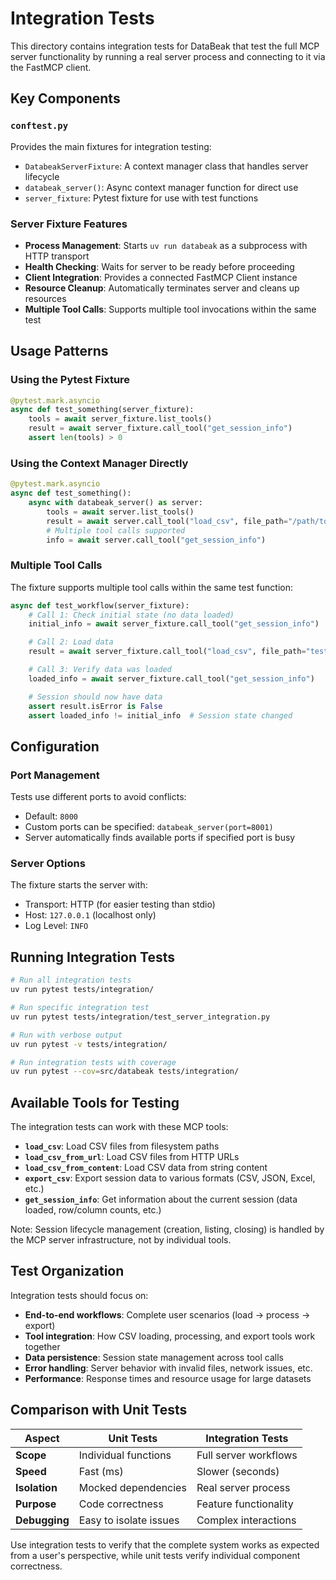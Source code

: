 # Integration Tests

This directory contains integration tests for DataBeak that test the full MCP
server functionality by running a real server process and connecting to it via
the FastMCP client.

## Key Components

### `conftest.py`

Provides the main fixtures for integration testing:

- `DatabeakServerFixture`: A context manager class that handles server lifecycle
- `databeak_server()`: Async context manager function for direct use
- `server_fixture`: Pytest fixture for use with test functions

### Server Fixture Features

- **Process Management**: Starts `uv run databeak` as a subprocess with HTTP
  transport
- **Health Checking**: Waits for server to be ready before proceeding
- **Client Integration**: Provides a connected FastMCP Client instance
- **Resource Cleanup**: Automatically terminates server and cleans up resources
- **Multiple Tool Calls**: Supports multiple tool invocations within the same
  test

## Usage Patterns

### Using the Pytest Fixture

```python
@pytest.mark.asyncio
async def test_something(server_fixture):
    tools = await server_fixture.list_tools()
    result = await server_fixture.call_tool("get_session_info")
    assert len(tools) > 0
```

### Using the Context Manager Directly

```python
@pytest.mark.asyncio
async def test_something():
    async with databeak_server() as server:
        tools = await server.list_tools()
        result = await server.call_tool("load_csv", file_path="/path/to/file.csv")
        # Multiple tool calls supported
        info = await server.call_tool("get_session_info")
```

### Multiple Tool Calls

The fixture supports multiple tool calls within the same test function:

```python
async def test_workflow(server_fixture):
    # Call 1: Check initial state (no data loaded)
    initial_info = await server_fixture.call_tool("get_session_info")

    # Call 2: Load data
    result = await server_fixture.call_tool("load_csv", file_path="test.csv")

    # Call 3: Verify data was loaded
    loaded_info = await server_fixture.call_tool("get_session_info")

    # Session should now have data
    assert result.isError is False
    assert loaded_info != initial_info  # Session state changed
```

## Configuration

### Port Management

Tests use different ports to avoid conflicts:

- Default: `8000`
- Custom ports can be specified: `databeak_server(port=8001)`
- Server automatically finds available ports if specified port is busy

### Server Options

The fixture starts the server with:

- Transport: HTTP (for easier testing than stdio)
- Host: `127.0.0.1` (localhost only)
- Log Level: `INFO`

## Running Integration Tests

```bash
# Run all integration tests
uv run pytest tests/integration/

# Run specific integration test
uv run pytest tests/integration/test_server_integration.py

# Run with verbose output
uv run pytest -v tests/integration/

# Run integration tests with coverage
uv run pytest --cov=src/databeak tests/integration/
```

## Available Tools for Testing

The integration tests can work with these MCP tools:

- **`load_csv`**: Load CSV files from filesystem paths
- **`load_csv_from_url`**: Load CSV files from HTTP URLs
- **`load_csv_from_content`**: Load CSV data from string content
- **`export_csv`**: Export session data to various formats (CSV, JSON, Excel, etc.)
- **`get_session_info`**: Get information about the current session (data loaded, row/column counts, etc.)

Note: Session lifecycle management (creation, listing, closing) is handled by the MCP server infrastructure, not by individual tools.

## Test Organization

Integration tests should focus on:

- **End-to-end workflows**: Complete user scenarios (load → process → export)
- **Tool integration**: How CSV loading, processing, and export tools work together
- **Data persistence**: Session state management across tool calls
- **Error handling**: Server behavior with invalid files, network issues, etc.
- **Performance**: Response times and resource usage for large datasets

## Comparison with Unit Tests

| Aspect        | Unit Tests             | Integration Tests     |
| ------------- | ---------------------- | --------------------- |
| **Scope**     | Individual functions   | Full server workflows |
| **Speed**     | Fast (ms)              | Slower (seconds)      |
| **Isolation** | Mocked dependencies    | Real server process   |
| **Purpose**   | Code correctness       | Feature functionality |
| **Debugging** | Easy to isolate issues | Complex interactions  |

Use integration tests to verify that the complete system works as expected from
a user's perspective, while unit tests verify individual component correctness.
